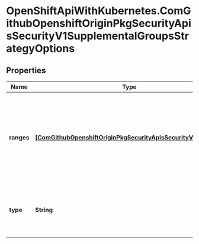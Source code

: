 # OpenShiftApiWithKubernetes.ComGithubOpenshiftOriginPkgSecurityApisSecurityV1SupplementalGroupsStrategyOptions

## Properties
Name | Type | Description | Notes
------------ | ------------- | ------------- | -------------
**ranges** | [**[ComGithubOpenshiftOriginPkgSecurityApisSecurityV1IDRange]**](ComGithubOpenshiftOriginPkgSecurityApisSecurityV1IDRange.md) | Ranges are the allowed ranges of supplemental groups.  If you would like to force a single supplemental group then supply a single range with the same start and end. | [optional] 
**type** | **String** | Type is the strategy that will dictate what supplemental groups is used in the SecurityContext. | [optional] 


